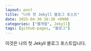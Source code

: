 ```yaml
---
layout: post
title: "나의 첫 Jekyll 블로그 포스트"
date: 2025-04-30 16:30 +0900
categories: ["웹개발", Jekyll]
tags: [github-pages, "블로그"]
---
```


이것은 나의 첫 Jekyll 블로그 포스트입니다. 
